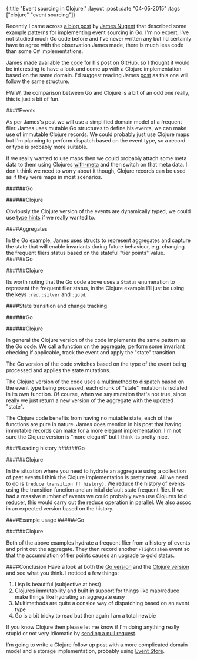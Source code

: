 {:title  "Event sourcing in Clojure."
 :layout :post
 :date   "04-05-2015"
 :tags   ["clojure" "event sourcing"]}

Recently I came across [a blog post](http://jen20.com/2015/02/08/event-sourcing-in-go.html) by [James Nugent](http://www.jen20.com) that described some example patterns for implementing event sourcing in Go. I'm no expert, I've not studied much Go code before and I've never written any but I'd certainly have to agree with the observation James made, there is much less code than some C# implementations.

James made available the [code](https://github.com/jen20/go-event-sourcing-sample) for his post on GitHub, so I thought it would be interesting to have a look and come up with a Clojure implementation based on the same domain. I'd suggest reading James [post](http://jen20.com/2015/02/08/event-sourcing-in-go.html) as this one will follow the same structure.

FWIW, the comparison between Go and Clojure is a bit of an odd one really, this is just a bit of fun.

####Events

As per James's post we will use a simplified domain model of a frequent flier. James uses mutable Go structures to define his events, we can make use of immutable Clojure records. We could probably just use Clojure maps but I'm planning to perform dispatch based on the event type, so a record or type is probably more suitable.

If we really wanted to use maps then we could probably attach some meta data to them using Clojures [with-meta](https://clojuredocs.org/clojure.core/with-meta) and then switch on that meta data. I don't think we need to worry about it though, Clojure records can be used as if they were maps in most scenarios.

######Go
<script src="https://gist.github.com/markwoodhall/ff71bcea3c59031502f2.js"></script>

######Clojure
<script src="https://gist.github.com/markwoodhall/b8fb86fd48a9c3b97466.js"></script>

Obviously the Clojure version of the events are dynamically typed, we could use [type hints](http://clojure.org/java_interop#Java%20Interop-Type%20Hints) if we really wanted to.

####Aggregates

In the Go example, James uses structs to represent aggregates and capture the state that will enable invariants during future behaviour, e.g. changing the frequent fliers status based on the stateful "tier points" value.
######Go
<script src="https://gist.github.com/markwoodhall/1c515599c88b8ab96f4f.js"></script>

######Clojure
<script src="https://gist.github.com/markwoodhall/92edcee1840945f32cd2.js"></script>

Its worth noting that the Go code above uses a `Status` enumeration to represent the frequent flier status, in the Clojure example I'll just be using the keys `:red`, `:silver` and `:gold`.

####State transition and change tracking

######Go
<script src="https://gist.github.com/markwoodhall/b46e79eaf4c96c328a55.js"></script>

######Clojure
<script src="https://gist.github.com/markwoodhall/f17dbe8e4e733a47a9bd.js"></script>

In general the Clojure version of the code implements the same pattern as the Go code. We call a function on the aggregate, perform some invariant checking if applicable, track the event and apply the "state" transition.

The Go version of the code switches based on the type of the event being processed and applies the state mutations.

<script src="https://gist.github.com/markwoodhall/de5e3fb3c663064aeb40.js"></script>

The Clojure version of the code uses a [multimethod](http://clojure.org/multimethods) to dispatch based on the event type being processed, each chunk of "state" mutation is isolated in its own function. Of course, when we say mutation that's not true, since really we just return a new version of the aggregate with the updated "state".

The Clojure code benefits from having no mutable state, each of the functions are pure in nature. James does mention in his post that having immutable records can make for a more elegant implementation. I'm not sure the Clojure version is "more elegant" but I think its pretty nice.

<script src="https://gist.github.com/markwoodhall/6c4c91a7003be80fdb0f.js"></script>

####Loading history
######Go
<script src="https://gist.github.com/markwoodhall/dd2ae7c3781da691facc.js"></script>

######Clojure
<script src="https://gist.github.com/markwoodhall/c9e0b3781389b517557e.js"></script>

In the situation where you need to hydrate an aggregate using a collection of past events I think the Clojure implementation is pretty neat. All we need to do is `(reduce transition ff history)`. We reduce the history of events using the transition function and an inital default state frequent flier. If we had a massive number of events we could probably even use Clojures fold [reducer](http://clojure.org/reducers), this would carry out the reduce operation in parallel. We also assoc in an expected version based on the history.

####Example usage
######Go
<script src="https://gist.github.com/markwoodhall/5eb46d9d6fc16da4dc3a.js"></script>

######Clojure
<script src="https://gist.github.com/markwoodhall/3b127c8b127ee43aac1f.js"></script>

Both of the above examples hydrate a frequent flier from a history of events and print out the aggregate. They then record another `FlightTaken` event so that the accumulation of tier points causes an upgrade to gold status.

####Conclusion
Have a look at both the [Go version](https://github.com/jen20/go-event-sourcing-sample) and the [Clojure version](https://github.com/markwoodhall/clj-event-sourcing-sample) and see what you think. I noticed a few things:

1. Lisp is beautiful (subjective at best)
2. Clojures immutability and built in support for things like map/reduce make things like hydrating an aggregate easy
3. Multimethods are quite a consice way of dispatching based on an event type
4. Go is a bit tricky to read but then again I am a total newbie

If you know Clojure then please let me know if I'm doing anything really stupid or not very idiomatic by [sending a pull request](https://github.com/markwoodhall/clj-event-sourcing-sample).

I'm going to write a Clojure follow up post with a more complicated domain model and a storage implementation, probably using [Event Store](https://geteventstore.com).
